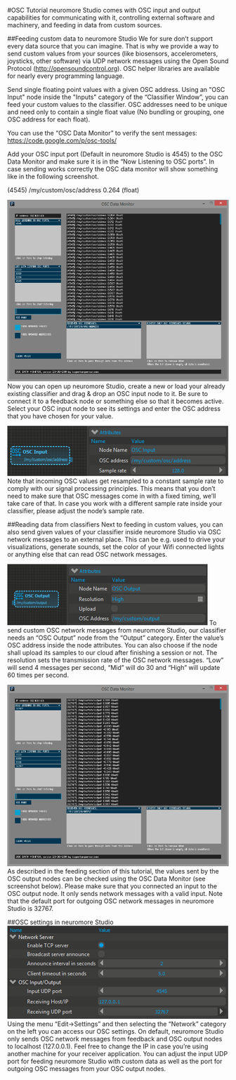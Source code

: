 #OSC Tutorial
neuromore Studio comes with OSC input and output capabilities for communicating with it, controlling external software and machinery, and feeding in data from custom sources.


##Feeding custom data to neuromore Studio
We for sure don’t support every data source that you can imagine. That is why we provide a way to send custom values from your sources (like biosensors, accelerometers, joysticks, other software) via UDP network messages using the Open Sound Protocol (http://opensoundcontrol.org). OSC helper libraries are available for nearly every programming language.

Send single floating point values with a given OSC address. Using an "OSC Input" node inside the "Inputs" category of the “Classifier Window”, you can feed your custom values to the classifier. OSC addresses need to be unique and need only to contain a single float value (No bundling or grouping, one OSC address for each float).

You can use the “OSC Data Monitor” to verify the sent messages: https://code.google.com/p/osc-tools/

Add your OSC input port (Default in neuromore Studio is 4545) to the OSC Data Monitor and make sure it is in the “Now Listening to OSC ports”. In case sending works correctly the OSC data monitor will show something like in the following screenshot.

(4545) /my/custom/osc/address 0.264 (float)

![OSC Data Monitor](../neuromoreStudio/Images/OSC/01.png)
Now you can open up neuromore Studio, create a new or load your already existing classifier and drag & drop an OSC input node to it. Be sure to connect it to a feedback node or something else so that it becomes active. Select your OSC input node to see its settings and enter the OSC address that you have chosen for your value.

![OSC input node attributes](../neuromoreStudio/Images/OSC/02.png)
Note that incoming OSC values get resampled to a constant sample rate to comply with our signal processing principles. This means that you don’t need to make sure that OSC messages come in with a fixed timing, we’ll take care of that. In case you work with a different sample rate inside your classifier, please adjust the node’s sample rate.


##Reading data from classifiers
Next to feeding in custom values, you can also send given values of your classifier inside neuromore Studio via OSC network messages to an external place. This can be e.g. used to drive your visualizations, generate sounds, set the color of your Wifi connected lights or anything else that can read OSC network messages.

![OSC output node attributes](../neuromoreStudio/Images/OSC/03.png)
To send custom OSC network messages from neuromore Studio, our classifier needs an “OSC Output” node from the “Output” category. Enter the value’s OSC address inside the node attributes. You can also choose if the node shall upload its samples to our cloud after finishing a session or not. The resolution sets the transmission rate of the OSC network messages. “Low” will send 4 messages per second, “Mid” will do 30 and “High” will update 60 times per second.

![OSC Data Monitor](../neuromoreStudio/Images/OSC/04.png)
As described in the feeding section of this tutorial, the values sent by the OSC output nodes can be checked using the OSC Data Monitor (see screenshot below). Please make sure that you connected an input to the OSC output node. It only sends network messages with a valid input. Note that the default port for outgoing OSC network messages in neuromore Studio is 32767.


##OSC settings in neuromore Studio
![Network settings](../neuromoreStudio/Images/OSC/05.png)
Using the menu “Edit->Settings” and then selecting the “Network” category on the left you can access our OSC settings. On default, neuromore Studio only sends OSC network messages from feedback and OSC output nodes to localhost (127.0.0.1). Feel free to change the IP in case you’re using another machine for your receiver application. You can adjust the input UDP port for feeding neuromore Studio with custom data as well as the port for outgoing OSC messages from your OSC output nodes.